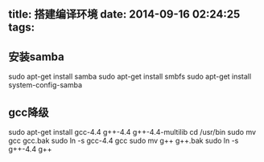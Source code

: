 title: 搭建编译环境
date: 2014-09-16 02:24:25
tags:
---
## 安装samba ##
sudo apt-get install samba
sudo apt-get install smbfs
sudo apt-get install system-config-samba
## gcc降级 ##
sudo apt-get install gcc-4.4 g++-4.4 g++-4.4-multilib
cd /usr/bin
sudo mv gcc gcc.bak
sudo ln -s gcc-4.4 gcc
sudo mv g++ g++.bak
sudo ln -s g++-4.4 g++
